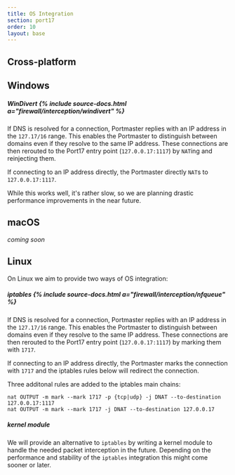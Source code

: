 ```yaml
---
title: OS Integration
section: port17
order: 10
layout: base
---
```


## Cross-platform

## Windows

##### WinDivert {% include source-docs.html a="firewall/interception/windivert" %}

If DNS is resolved for a connection, Portmaster replies with an IP address in the `127.17/16` range. This enables the Portmaster to distinguish between domains even if they resolve to the same IP address.
These connections are then rerouted to the Port17 entry point (`127.0.0.17:1117`) by `NAT`ing and reinjecting them.

If connecting to an IP address directly, the Portmaster directly `NAT`s to `127.0.0.17:1117`.

While this works well, it's rather slow, so we are planning drastic performance improvements in the near future.

## macOS

_coming soon_

## Linux

On Linux we aim to provide two ways of OS integration:

##### iptables {% include source-docs.html a="firewall/interception/nfqueue" %}

If DNS is resolved for a connection, Portmaster replies with an IP address in the `127.17/16` range. This enables the Portmaster to distinguish between domains even if they resolve to the same IP address.
These connections are then rerouted to the Port17 entry point (`127.0.0.17:1117`) by marking them with `1717`.

If connecting to an IP address directly, the Portmaster marks the connection with `1717` and the iptables rules below will redirect the connection.

Three additonal rules are added to the iptables main chains:
```
nat OUTPUT -m mark --mark 1717 -p {tcp|udp} -j DNAT --to-destination 127.0.0.17:1117
nat OUTPUT -m mark --mark 1717 -j DNAT --to-destination 127.0.0.17
```

##### kernel module

We will provide an alternative to `iptables` by writing a kernel module to handle the needed packet interception in the future. Depending on the performance and stability of the `iptables` integration this might come sooner or later.
